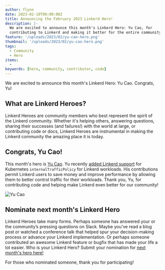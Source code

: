 ```yaml
---
author: flynn
date: 2023-02-10T00:00:00Z
title: Announcing the February 2023 Linkerd Hero!
description: |-
  We are excited to announce this month's Linkerd Hero: Yu Cao, for
  contributing to Linkerd and making it better for the entire community!
feature: '/uploads/2023/02/yu-cao-hero.png'
thumbnail: '/uploads/2023/02/yu-cao-hero.png'
tags:
  - Community
  - Hero
items:
  -
keywords: [hero, community, contributor, code]
---
```

We are excited to announce this month's Linkerd Hero: Yu Cao. Congrats, Yu!

## What are Linkerd Heroes?

Linkerd Heroes are community members who best represent the spirit of the
Linkerd community. Whether it's helping others, answering questions, sharing
their successes (and failures!) with the world at large, or contributing code
or docs, Linkerd Heroes are instrumental in making the Linkerd community the
amazing place it is today.

## Congrats, Yu Cao!

This month's hero is [Yu Cao](https://www.linkedin.com/in/yu-cao-6218a46/). Yu
recently [added Linkerd support](https://github.com/linkerd/linkerd2/pull/10186)
for Kubernetes `internalTrafficPolicy` for Linkerd workloads. His
contributions permit Linkerd users to save money and improve performance by
allowing them to better control traffic for their workloads. Thank you, Yu,
for contributing code and helping make Linkerd even better for our community!

![Yu Cao](/uploads/2023/02/yu-cao-hero.png)

## Nominate next month's Linkerd Hero

Linkerd Heroes take many forms. Perhaps someone has answered your or the
community’s pressing questions on Slack. Maybe you've read a blog post or
watched a conference talk that helped spur your decision-making process or
advance your Linkerd implementation. Or perhaps someone contributed an awesome
Linkerd feature or bugfix that has made your life a lot easier. Who is your
Linkerd Hero? Submit your nomination for
[next month's hero here!](https://docs.google.com/forms/d/e/1FAIpQLSfNv--UnbbZSzW7J3SbREIMI-HaooyX9im8yLIGB7M_LKT_Fw/viewform?usp=sf_link)

For those who nominated someone, thank you for participating!
